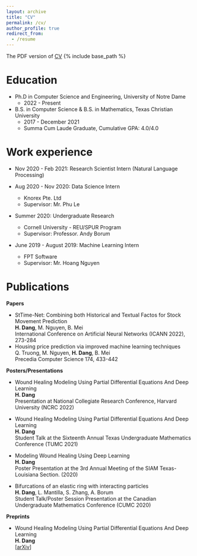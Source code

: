 ```yaml
---
layout: archive
title: "CV"
permalink: /cv/
author_profile: true
redirect_from:
  - /resume
---
```

The PDF version of [CV](http://hydang99.github.io/HyDang_CV.pdf)
{% include base_path %}

Education
======
* Ph.D in Computer Science and Engineering, University of Notre Dame
  * 2022 - Present
* B.S. in Computer Science & B.S. in Mathematics, Texas Christian University
  * 2017 - December 2021
  * Summa Cum Laude Graduate, Cumulative GPA: 4.0/4.0

Work experience
======
* Nov 2020 - Feb 2021: Research Scientist Intern (Natural Language Processing)
* Aug 2020 - Nov 2020: Data Science Intern
  * Knorex Pte. Ltd
  * Supervisor: Mr. Phu Le

* Summer 2020: Undergraduate Research
  * Cornell University - REU/SPUR Program
  * Supervisor: Professor. Andy Borum

* June 2019 - August 2019: Machine Learning Intern
  * FPT Software
  * Supervisor: Mr. Hoang Nguyen

# Publications

**Papers**
* StTime-Net: Combining both Historical and Textual Factos for Stock Movement Prediction <br/>
  **H. Dang**, M. Nguyen, B. Mei <br/>
  International Conference on Artificial Neural Networks (ICANN 2022), 273-284 <br/>
* Housing price prediction via improved machine learning techniques <br/>
  Q. Truong, M. Nguyen, **H. Dang**, B. Mei <br/>
  Precedia Computer Science 174, 433-442<br/>

**Posters/Presentations**
* Wound Healing Modeling Using Partial Differential Equations And Deep Learning <br/>
  **H. Dang** <br/>
  Presentation at National Collegiate Research Conference, Harvard University (NCRC 2022) <br/>

* Wound Healing Modeling Using Partial Differential Equations And Deep Learning <br/>
  **H. Dang** <br/>
  Student Talk at the Sixteenth Annual Texas Undergraduate Mathematics Conference (TUMC 2021) <br/>

* Modeling Wound Healing Using Deep Learning <br/>
  **H. Dang** <br/>
  Poster Presentation at the 3rd Annual Meeting of the SIAM Texas-Louisiana Section. (2020) <br/>

* Bifurcations of an elastic ring with interacting particles <br/>
  **H. Dang**, L. Mantilla, S. Zhang, A. Borum <br/>
  Student Talk/Poster Session Presentation at the Canadian Undergraduate Mathematics Conference (CUMC 2020) <br/>
  
**Preprints**
* Wound Healing Modeling Using Partial Differential Equations And Deep Learning <br/>
  **H. Dang** <br/>
  [[arXiv](https://arxiv.org/abs/2111.15632)] <br/>